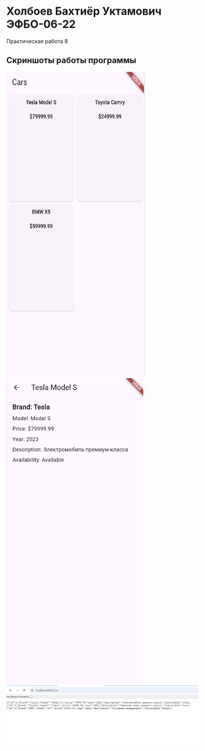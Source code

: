 # Холбоев Бахтиёр Уктамович ЭФБО-06-22

Практическая работа 8

## Скриншоты работы программы

![alt text](<lab8_1.png>)
![alt text](<lab8_2.png>)
![alt text](<lab8_3.png>)

